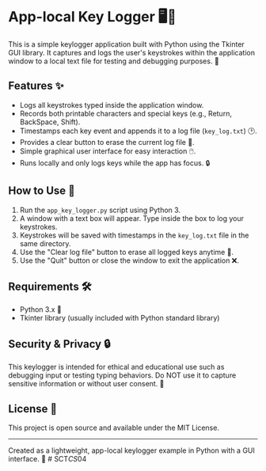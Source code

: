 # App-local Key Logger 🖥️🔑

This is a simple keylogger application built with Python using the Tkinter GUI library. It captures and logs the user's keystrokes within the application window to a local text file for testing and debugging purposes. 📝

## Features ✨

- Logs all keystrokes typed inside the application window.
- Records both printable characters and special keys (e.g., Return, BackSpace, Shift).
- Timestamps each key event and appends it to a log file (`key_log.txt`) 🕑.
- Provides a clear button to erase the current log file 🧹.
- Simple graphical user interface for easy interaction 🖱️.
- Runs locally and only logs keys while the app has focus. 🔒

## How to Use 🚀

1. Run the `app_key_logger.py` script using Python 3.
2. A window with a text box will appear. Type inside the box to log your keystrokes.
3. Keystrokes will be saved with timestamps in the `key_log.txt` file in the same directory.
4. Use the "Clear log file" button to erase all logged keys anytime 🧼.
5. Use the "Quit" button or close the window to exit the application ❌.

## Requirements 🛠️

- Python 3.x 🐍
- Tkinter library (usually included with Python standard library)

## Security & Privacy 🔒

This keylogger is intended for ethical and educational use such as debugging input or testing typing behaviors. Do NOT use it to capture sensitive information or without user consent. 🚫

## License 📄

This project is open source and available under the MIT License.

---

Created as a lightweight, app-local keylogger example in Python with a GUI interface. 🚀
#   S C T _ C S _ 0 4 
 
 
